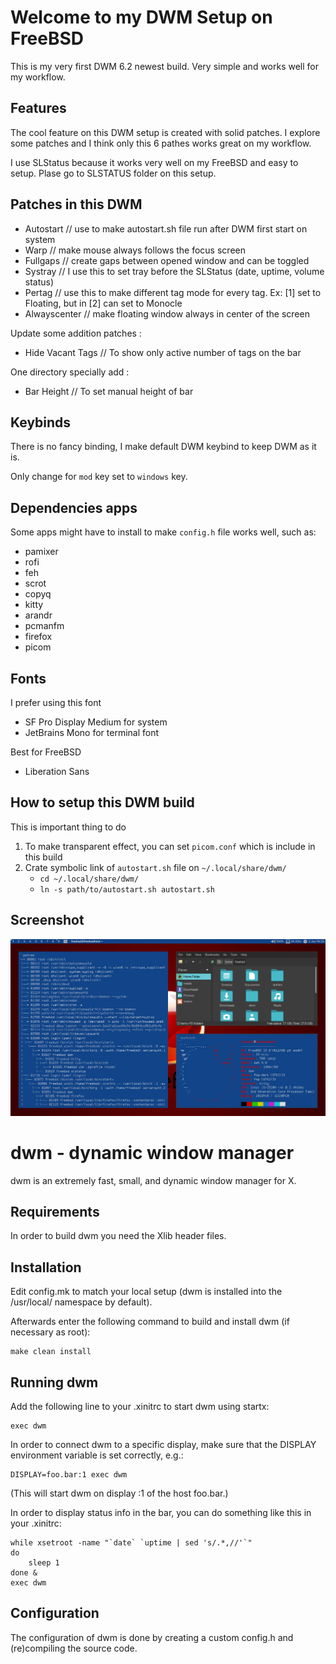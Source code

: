 Welcome to my DWM Setup on FreeBSD
==================================

This is my very first DWM 6.2 newest build. Very simple and works well for my workflow.


Features
--------

The cool feature on this DWM setup is created with solid patches. I explore some patches and I think only this 6 pathes works great on my workflow.

I use SLStatus because it works very well on my FreeBSD and easy to setup. Plase go to SLSTATUS folder on this setup.

Patches in this DWM
-------------------

- Autostart           // use to make autostart.sh file run after DWM first start on system
- Warp                // make mouse always follows the focus screen
- Fullgaps            // create gaps between opened window and can be toggled
- Systray             // I use this to set tray before the SLStatus (date, uptime, volume status)
- Pertag              // use this to make different tag mode for every tag. Ex: [1] set to Floating, but in [2] can set to Monocle
- Alwayscenter        // make floating window always in center of the screen

Update some addition patches :
- Hide Vacant Tags    // To show only active number of tags on the bar

One directory specially add :
- Bar Height          // To set manual height of bar

Keybinds
--------

There is no fancy binding, I make default DWM keybind to keep DWM as it is.

Only change for `mod` key set to `windows` key.

Dependencies apps
-----------------

Some apps might have to install to make `config.h` file works well, such as:
- pamixer
- rofi
- feh
- scrot
- copyq
- kitty
- arandr
- pcmanfm 
- firefox
- picom

Fonts
--------------------------

I prefer using this font

- SF Pro Display Medium for system
- JetBrains Mono for terminal font

Best for FreeBSD
- Liberation Sans 

How to setup this DWM build
---------------------------

This is important thing to do 
1. To make transparent effect, you can set `picom.conf` which is include in this build
2. Crate symbolic link of `autostart.sh` file on `~/.local/share/dwm/`
   - `cd ~/.local/share/dwm/`
   - `ln -s path/to/autostart.sh autostart.sh`

Screenshot
----------

![dwm screenshot - minimalist - solid - mrfdn](https://github.com/rafimrfdn/dwm-freebsd/blob/main/freebsd-dwm-slstatus.png)


dwm - dynamic window manager
============================
dwm is an extremely fast, small, and dynamic window manager for X.


Requirements
------------
In order to build dwm you need the Xlib header files.


Installation
------------
Edit config.mk to match your local setup (dwm is installed into
the /usr/local/ namespace by default).

Afterwards enter the following command to build and install dwm (if
necessary as root):

    make clean install


Running dwm
-----------
Add the following line to your .xinitrc to start dwm using startx:

    exec dwm

In order to connect dwm to a specific display, make sure that
the DISPLAY environment variable is set correctly, e.g.:

    DISPLAY=foo.bar:1 exec dwm

(This will start dwm on display :1 of the host foo.bar.)

In order to display status info in the bar, you can do something
like this in your .xinitrc:

    while xsetroot -name "`date` `uptime | sed 's/.*,//'`"
    do
    	sleep 1
    done &
    exec dwm


Configuration
-------------
The configuration of dwm is done by creating a custom config.h
and (re)compiling the source code.

